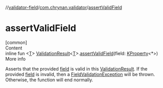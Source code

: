//[validator-field](../../index.md)/[com.chrynan.validator](index.md)/[assertValidField](assert-valid-field.md)



# assertValidField  
[common]  
Content  
inline fun <[T](assert-valid-field.md)> [ValidationResult](../../../validator-core/validator-core/com.chrynan.validator/-validation-result/index.md)<[T](assert-valid-field.md)>.[assertValidField](assert-valid-field.md)(field: [KProperty](https://kotlinlang.org/api/latest/jvm/stdlib/kotlin.reflect/-k-property/index.html)<*>)  
More info  


Asserts that the provided [field](assert-valid-field.md) is valid in this [ValidationResult](../../../validator-core/validator-core/com.chrynan.validator/-validation-result/index.md). If the provided [field](assert-valid-field.md) is invalid, then a [FieldValidationException](-field-validation-exception/index.md) will be thrown. Otherwise, the function will end normally.

  



